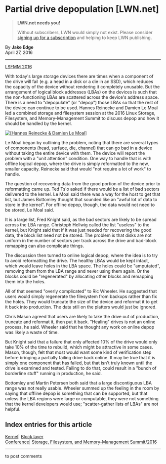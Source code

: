 # Partial drive depopulation [LWN.net]

> **LWN.net needs you!**
> 
> Without subscribers, LWN would simply not exist. Please consider [signing up for a subscription](/Promo/nst-nag2/subscribe) and helping to keep LWN publishing. 

By **Jake Edge**  
April 27, 2016 

* * *

[LSFMM 2016](/Articles/lsfmm2016/)

With today's large storage devices there are times when a component of the drive will fail (e.g. a head in a disk or a die in an SSD), which reduces the capacity of the device without rendering it completely unusable. But the arrangement of logical block addresses (LBAs) on the devices is such that the non-functioning LBAs are scattered across the device's address space. There is a need to "depopulate" (or "depop") those LBAs so that the rest of the device can continue to be used. Hannes Reinecke and Damien Le Moal led a combined storage and filesystem session at the 2016 Linux Storage, Filesystem, and Memory-Management Summit to discuss depop and how it should be handled by the kernel. 

[ ![\[Hannes Reinecke & Damien Le Moal\]](https://static.lwn.net/images/2016/lsf-rein-lamoal-sm.jpg) ](/Articles/685014/)

Le Moal began by outlining the problem, noting that there are several types of components (head, surface, die, channel) that can go bad in a device without taking the entire device with them. The device will report the problem with a "unit attention" condition. One way to handle that is with offline logical depop, where the drive is simply reformatted to the new, smaller capacity. Reinecke said that would "not require a lot of work" to handle. 

The question of recovering data from the good portion of the device prior to reformatting came up. Ted Ts'o asked if there would be a list of bad sectors delivered to the kernel. Le Moal said there was a way for the host to get that list, but James Bottomley thought that sounded like an "awful lot of data to store in the kernel". For offline depop, though, the data would not need to be stored, Le Moal said. 

It is a large list, Fred Knight said, as the bad sectors are likely to be spread across the LBA range. Christoph Hellwig called the list "useless" to the kernel, but Knight said that if it was just needed for recovering the good data, the block list need not be stored. The problem is that disks are not uniform in the number of sectors per track across the drive and bad-block remapping can also complicate things. 

The discussion then turned to online logical depop, where the idea is to try to avoid reformatting the drive. The healthy LBAs would be kept intact, which would leave holes in the LBA space. The holes could be "amputated", removing them from the LBA range and never using them again. Or the blocks could be "regenerated" by allocating other blocks and remapping them into the holes. 

All of that seemed "overly complicated" to Ric Wheeler. He suggested that users would simply regenerate the filesystem from backups rather than fix the holes. They would truncate the size of the device and reformat it to get it back into production. The data still on the platters would just be ignored. 

Chris Mason agreed that users are likely to take the drive out of production, truncate and reformat it, then put it back. "Healing" drives is not an online process, he said. Wheeler said that he thought any work on online depop was likely a waste of time. 

But Knight said that a failure that only affected 10% of the drive would only take 10% of the time to rebuild, which might be attractive in some cases. Mason, though, felt that most would want some kind of verification step before bringing a partially failing drive back online. It may be true that it is simply one component that has failed, but that isn't truly known until the drive is examined and tested. Failing to do that, could result in a "bunch of borderline stuff" running in production, he said. 

Bottomley and Martin Petersen both said that a large discontiguous LBA range was not really usable. Wheeler summed up the feeling in the room by saying that offline depop is something that can be supported, but that unless the LBA regions were large or computable, they were not something that the kernel developers would use; "scatter-gather lists of LBAs" are not helpful. 

  
Index entries for this article  
---  
[Kernel](/Kernel/Index)| [Block layer](/Kernel/Index#Block_layer)  
[Conference](/Archives/ConferenceIndex/)| [Storage, Filesystem, and Memory-Management Summit/2016](/Archives/ConferenceIndex/#Storage_Filesystem_and_Memory-Management_Summit-2016)  
  


* * *

to post comments 
